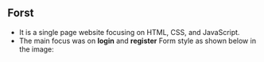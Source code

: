 ## Forst
* It is a single page website focusing on HTML, CSS, and JavaScript.
* The main focus was on **login** and **register** Form style as shown below in the image:


